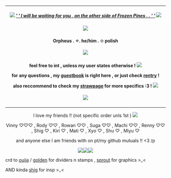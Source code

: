 ***
<h5 align="center">
  
<img src="https://goldenkamuy.crd.co/assets/images/gallery25/4f5edec0.gif?v=53e72adc"/> [' ' I will be waiting for you , on the other side of Frozen Pines . . ' '](https://open.spotify.com/track/6UFivO2zqqPFPoQYsEMuCc?si=e0ef57f06c85468e) <img src="https://goldenkamuy.crd.co/assets/images/gallery25/4f5edec0.gif?v=53e72adc"/>
<h5 align="center">
<img src="https://goldenkamuy.crd.co/assets/images/gallery03/4c142cf3.png?v=53e72adc"/>
</h5>  

<h4 align="center">
Orpheus . ✧. he/him . ⊹ polish
</h4> 
<h5 align="center">
<img src="https://64.media.tumblr.com/2477159694d3bffb6a422a6938283192/8550891670c8ba0f-07/s1280x1920/f32d3434e664f3e76180b2b63fdffbd802314a88.pnj"/>
</h5>  
<h4 align="center">

feel free to int , unless my user states otherwise ! <img src="https://goldenkamuy.crd.co/assets/images/gallery26/4307b50e.gif?v=53e72adc"/>

for any questions , my [guestbook](https://ovrpheus.123guestbook.com/) is right here , or just check [rentry](https://rentry.co/biilian) !

also reccommend to check my [strawpage](https://wipyay.straw.page/) for more specifics :3 ! <img src="https://goldenkamuy.crd.co/assets/images/gallery25/c7b5add9.png?v=53e72adc"/>
</h4> 

<h5 align="center">
<img src="https://goldenkamuy.crd.co/assets/images/gallery03/4c142cf3.png?v=53e72adc"/>
</h5>  

***
<p align = "center">
I love my friends !! (not specific order unls 1st ) <img src="https://goldenkamuy.crd.co/assets/images/gallery25/bb497642.png?v=53e72adc"/>
<p>
<p align = "center">
Vinny ♡♡♡ , Rody ♡♡ , Rowan ♡♡ , Suga ♡♡ , Machi ♡♡ , Renny ♡♡ , Shig ♡ , Kiri ♡ , Mati ♡ , Xyo ♡ , Shu ♡ , Miyu ♡ 
<p>
<p align = "center">
and anyone else I am friends with on pt/my github mutuals !! <3 /p
<p>
<p align ="center">
<img src="https://goldenkamuy.crd.co/assets/images/gallery53/37c339c8.png?v=53e72adc"/><img src="https://goldenkamuy.crd.co/assets/images/gallery46/42989d1f.png?v=53e72adc"/><img src="https://goldenkamuy.crd.co/assets/images/gallery53/37c339c8.png?v=53e72adc"/>
</h5>  
</p>

crd to [ouija](https://ouija.crd.co/#) / [golden](https://goldenkamuy.crd.co/#small) for dividers n stamps , [sprout](https://www.tumblr.com/sproutsrebirth) for graphics >_<

AND kinda [shig](https://github.com/neuvilIette) for insp >_<

